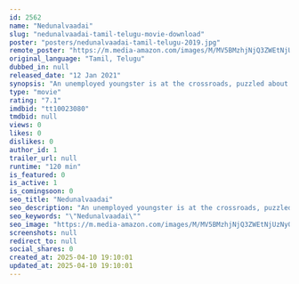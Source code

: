 ```yaml
---
id: 2562
name: "Nedunalvaadai"
slug: "nedunalvaadai-tamil-telugu-movie-download"
poster: "posters/nedunalvaadai-tamil-telugu-2019.jpg"
remote_poster: "https://m.media-amazon.com/images/M/MV5BMzhjNjQ3ZWEtNjUzNy00NDVmLTk4MTktNzdkYWI4NGMyNWQ3XkEyXkFqcGc@._V1_SX300.jpg"
original_language: "Tamil, Telugu"
dubbed_in: null
released_date: "12 Jan 2021"
synopsis: "An unemployed youngster is at the crossroads, puzzled about choosing between family and love."
type: "movie"
rating: "7.1"
imdbid: "tt10023080"
tmdbid: null
views: 0
likes: 0
dislikes: 0
author_id: 1
trailer_url: null
runtime: "120 min"
is_featured: 0
is_active: 1
is_comingsoon: 0
seo_title: "Nedunalvaadai"
seo_description: "An unemployed youngster is at the crossroads, puzzled about choosing between family and love."
seo_keywords: "\"Nedunalvaadai\""
seo_image: "https://m.media-amazon.com/images/M/MV5BMzhjNjQ3ZWEtNjUzNy00NDVmLTk4MTktNzdkYWI4NGMyNWQ3XkEyXkFqcGc@._V1_SX300.jpg"
screenshots: null
redirect_to: null
social_shares: 0
created_at: 2025-04-10 19:10:01
updated_at: 2025-04-10 19:10:01
---
```


